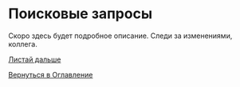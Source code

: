 # Поисковые запросы

Скоро здесь будет подробное описание. Следи за изменениями, коллега.

[Листай дальше](093-stream-sales-analytics.md)

[Вернуться в Оглавление](Readme.md)